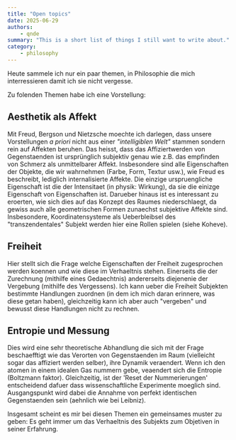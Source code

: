 ```yaml
---
title: "Open topics"
date: 2025-06-29
authors: 
    - qnde
summary: "This is a short list of things I still want to write about."
category:
    - philosophy
---
```


Heute sammele ich nur ein paar themen, in Philosophie die mich interressieren damit ich sie nicht vergesse.
<!-- more -->
Zu folenden Themen habe ich eine Vorstellung:

## Aesthetik als Affekt

 Mit Freud, Bergson und Nietzsche moechte ich darlegen, dass unsere Vorstellungen *a priori* nicht aus einer *"intelligiblen Welt"* stammen sondern rein auf Affekten beruhen.
 Das heisst, dass das Affiziertwerden von Gegenstaenden ist ursprünglich subjektiv genau wie z.B. das empfinden von Schmerz als unmittelbarer Affekt.
 Insbesondere sind alle Eigenschaften der Objekte, die wir wahrnehmen (Farbe, Form, Textur usw.), wie Freud es beschreibt, lediglich internalisierte Affekte.
 Die einzige urspruengliche Eigenschaft ist die der Intensitaet (in physik: Wirkung), da sie die einizge Eigenschaft von Eigenschaften ist.
 Darueber hinaus ist es interessant zu eroerten, wie sich dies auf das Konzept des Raumes niederschlaegt, da gewiss auch alle geometrischen Formen zunaechst subjektive Affekte sind. 
 Insbesondere, Koordinatensysteme als Ueberbleibsel des "transzendentales" Subjekt werden hier eine Rollen spielen (siehe Koheve).

## Freiheit

Hier stellt sich die Frage welche Eigenschaften der Freiheit zugesprochen werden koennen und wie diese im Verhaeltnis stehen. 
Einerseits die der Zurechnung (mithilfe eines Gedaechtnis) andererseits diejenenie der Vergebung (mithilfe des Vergessens). 
Ich kann ueber die Freiheit Subjekten bestimmte Handlungen zuordnen (in dem ich mich daran erinnere, was diese getan haben), gleichzeitig kann ich aber auch "vergeben" und bewusst diese Handlungen nicht zu rechnen.

## Entropie und Messung

Dies wird eine sehr theoretische Abhandlung die sich mit der Frage beschaefftigt wie das Verorten von Gegenstaenden im Raum (vielleicht sogar das affiziert werden selber), ihre Dynamik veraendert.
Wenn ich den atomen in einem idealen Gas nummern gebe, veaendert sich die Entropie (Boltzmann faktor). 
Gleichzeitig, ist der 'Reset der Nummerierungen' entscheidend dafuer dass wissenschaftliche Experimente moeglich sind.
Ausgangspunkt wird dabei die Annahme von perfekt identischen Gegenstaenden sein (aehnlich wie bei Leibniz).

Insgesamt scheint es mir bei diesen Themen ein gemeinsames muster zu geben: Es geht immer um das Verhaeltnis des Subjekts zum Objetiven in seiner Erfahrung.